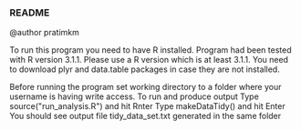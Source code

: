 ### README

@author pratimkm

To run this program you need to have R installed. Program had been tested with R version 3.1.1. Please use a R version which is at least 3.1.1. You need to download plyr and data.table packages in case they are not installed.

Before running the program set working directory to a folder where your username is having write access.
To run and produce output 
             Type source("run_analysis.R") and hit Rnter
             Type makeDataTidy() and hit Enter
             You should see output file tidy_data_set.txt generated in the same folder

